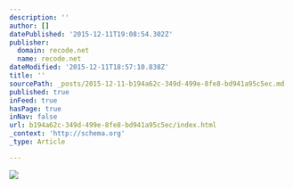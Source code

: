 ```yaml
---
description: ''
author: []
datePublished: '2015-12-11T19:08:54.302Z'
publisher:
  domain: recode.net
  name: recode.net
dateModified: '2015-12-11T18:57:10.838Z'
title: ''
sourcePath: _posts/2015-12-11-b194a62c-349d-499e-8fe8-bd941a95c5ec.md
published: true
inFeed: true
hasPage: true
inNav: false
url: b194a62c-349d-499e-8fe8-bd941a95c5ec/index.html
_context: 'http://schema.org'
_type: Article

---
```

![](https://recodetech.files.wordpress.com/2015/07/trust_shutterstock.jpg?quality=80&strip=info&w=640)